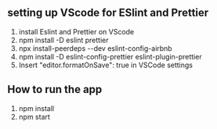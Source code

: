 ## setting up VScode for ESlint and Prettier

1. install Eslint and Prettier on VScode
2. npm install -D eslint prettier
3. npx install-peerdeps --dev eslint-config-airbnb
4. npm install -D eslint-config-prettier eslint-plugin-prettier
5. Insert "editor.formatOnSave": true in VSCode settings

## How to run the app

1. npm install
2. npm start
